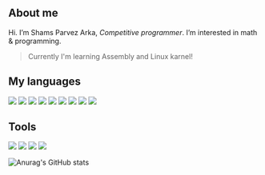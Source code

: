 ## About me
Hi. I’m Shams Parvez Arka, *Competitive programmer*. I’m interested in math & programming.
> Currently I'm learning Assembly and Linux karnel!


## My languages
<span><img src="https://img.icons8.com/color/50/000000/c-programming.png"/></span>
<span><img src="https://img.icons8.com/color/50/000000/c-plus-plus-logo.png"/></span>
<span><img src="https://img.icons8.com/color/50/000000/python--v1.png"/></span>
<span><img src="https://img.icons8.com/color/57/000000/java-coffee-cup-logo.png"/></span>
<span><img src="https://img.icons8.com/plasticine/57/000000/bash.png"/></span>
<span><img src="https://img.icons8.com/external-tal-revivo-color-tal-revivo/48/null/external-lua-is-a-lightweight-multi-paradigm-programming-language-logo-color-tal-revivo.png"/></span>
<span><img src="https://img.icons8.com/color/48/null/javascript--v1.png"/></span>
<span><img src="https://img.icons8.com/color/50/000000/html-5--v1.png"></span>
<span><img src="https://img.icons8.com/color/50/000000/css3.png"></span>

## Tools
<span><img src="https://img.icons8.com/color/48/null/linux--v1.png"/></span>
<span><img src="https://img.icons8.com/external-tal-revivo-color-tal-revivo/48/null/external-vim-a-highly-configurable-text-editor-for-efficiently-creating-and-changing-any-kind-of-text-logo-color-tal-revivo.png"/></span>
<span><img src="https://img.icons8.com/fluency/48/null/gimp.png"/></span>
<span><img src="https://img.icons8.com/fluency/48/null/blender-3d.png"/></span>



![Anurag's GitHub stats](https://github-readme-stats.vercel.app/api?username=ShamsParvezArka&show_icons=true&theme=transparent)

<!---
ShamsParvezArka/ShamsParvezArka is a ✨ special ✨ repository because its `README.md` (this file) appears on your GitHub profile.
You can click the Preview link to take a look at your changes.
--->
